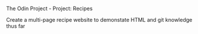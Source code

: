 The Odin Project - Project: Recipes

Create a multi-page recipe  website to demonstate HTML and git knowledge thus far

 
